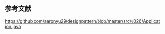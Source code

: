 









## 参考文献

https://github.com/aaronyu29/designpattern/blob/master/src/u026/Application.java
